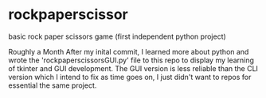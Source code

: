 # rockpaperscissor
basic rock paper scissors game (first independent python project)

Roughly a Month After my inital commit, I learned more about python and wrote the 'rockpaperscissorsGUI.py' file to this repo to display my learning of tkinter and GUI development. The GUI version is less reliable than the CLI version which I intend to fix as time goes on, I just didn't want to repos for essential the same project.
